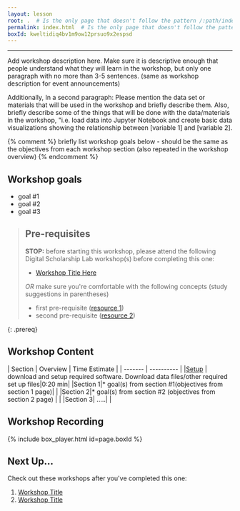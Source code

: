 ```yaml
---
layout: lesson
root: .  # Is the only page that doesn't follow the pattern /:path/index.html
permalink: index.html  # Is the only page that doesn't follow the pattern /:path/index.html
boxId: kweltidiq4bv1m9ow12prsuo9x2espsd
---
```



-------------------------------------------
Add workshop description here. Make sure it is descriptive enough that people understand what they will learn in the workshop, but only one paragraph with no more than 3-5 sentences. (same as workshop description for event announcements)

Additionally, In a second paragraph:
Please mention the data set or materials that will be used in the workshop and briefly describe them. Also, briefly describe some of the things that will be done with the data/materials in the workshop, "i.e. load data into Jupyter Notebook and create basic data visualizations showing the relationship between [variable 1] and [variable 2].

{% comment %} briefly list workshop goals below - should be the same as the objectives from each workshop section (also repeated in the workshop overview) {% endcomment %}

## Workshop goals
- goal #1
- goal #2
- goal #3

> ## Pre-requisites
> __STOP:__ before starting this workshop, please attend the following Digital Scholarship Lab workshop(s) before completing this one:
> * [Workshop Title Here](https://researchguides.uic.edu/hub/workshops)  
>   
> _OR_ make sure you're comfortable with the following concepts (study suggestions in parentheses)  
> 
> * first pre-requisite ([resource 1]())
> * second pre-requisite ([resource 2]())
> 
{: .prereq}


## Workshop Content 

| Section    | Overview | Time Estimate |
| ------- | ---------- |
|[Setup](_episodes/00-setup)    | download and setup required software. Download data files/other required set up files|0:20 min|
|Section 1|* goal(s) from section #1(objectives from section 1 page)| | 
|Section 2|* goal(s) from section #2 (objectives from section 2 page) | | 
|Section 3| .....| | 


## Workshop Recording

{% include box_player.html id=page.boxId %}

## Next Up...
Check out these workshops after you've completed this one:
1. [Workshop Title]()
2. [Workshop Title]()

